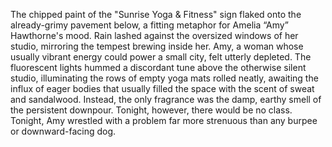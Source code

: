 The chipped paint of the "Sunrise Yoga & Fitness" sign flaked onto the already-grimy pavement below, a fitting metaphor for Amelia “Amy” Hawthorne's mood.  Rain lashed against the oversized windows of her studio, mirroring the tempest brewing inside her.  Amy, a woman whose usually vibrant energy could power a small city, felt utterly depleted.  The fluorescent lights hummed a discordant tune above the otherwise silent studio, illuminating the rows of empty yoga mats rolled neatly, awaiting the influx of eager bodies that usually filled the space with the scent of sweat and sandalwood.  Instead, the only fragrance was the damp, earthy smell of the persistent downpour.  Tonight, however, there would be no class. Tonight, Amy wrestled with a problem far more strenuous than any burpee or downward-facing dog.
